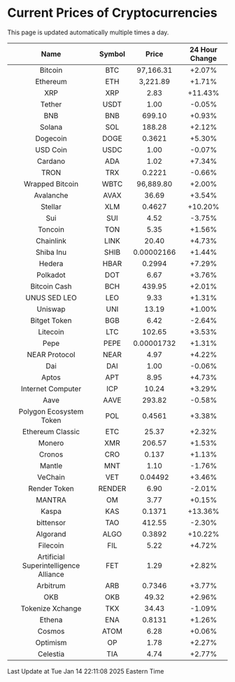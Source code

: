 # Current Prices of Cryptocurrencies
This page is updated automatically multiple times a day.

| Name | Symbol | Price | 24 Hour Change |
| :---: |:---:| :---: | :---: |
| Bitcoin | BTC | 97,166.31 | +2.07% |
| Ethereum | ETH | 3,221.89 | +1.71% |
| XRP | XRP | 2.83 | +11.43% |
| Tether | USDT | 1.00 | -0.05% |
| BNB | BNB | 699.10 | +0.93% |
| Solana | SOL | 188.28 | +2.12% |
| Dogecoin | DOGE | 0.3621 | +5.30% |
| USD Coin | USDC | 1.00 | -0.07% |
| Cardano | ADA | 1.02 | +7.34% |
| TRON | TRX | 0.2221 | -0.66% |
| Wrapped Bitcoin | WBTC | 96,889.80 | +2.00% |
| Avalanche | AVAX | 36.69 | +3.54% |
| Stellar | XLM | 0.4627 | +10.20% |
| Sui | SUI | 4.52 | -3.75% |
| Toncoin | TON | 5.35 | +1.56% |
| Chainlink | LINK | 20.40 | +4.73% |
| Shiba Inu | SHIB | 0.00002166 | +1.44% |
| Hedera | HBAR | 0.2994 | +7.29% |
| Polkadot | DOT | 6.67 | +3.76% |
| Bitcoin Cash | BCH | 439.95 | +2.01% |
| UNUS SED LEO | LEO | 9.33 | +1.31% |
| Uniswap | UNI | 13.19 | +1.00% |
| Bitget Token | BGB | 6.42 | -2.64% |
| Litecoin | LTC | 102.65 | +3.53% |
| Pepe | PEPE | 0.00001732 | +1.31% |
| NEAR Protocol | NEAR | 4.97 | +4.22% |
| Dai | DAI | 1.00 | -0.06% |
| Aptos | APT | 8.95 | +4.73% |
| Internet Computer | ICP | 10.24 | +3.29% |
| Aave | AAVE | 293.82 | -0.58% |
| Polygon Ecosystem Token | POL | 0.4561 | +3.38% |
| Ethereum Classic | ETC | 25.37 | +2.32% |
| Monero | XMR | 206.57 | +1.53% |
| Cronos | CRO | 0.137 | +1.13% |
| Mantle | MNT | 1.10 | -1.76% |
| VeChain | VET | 0.04492 | +3.46% |
| Render Token | RENDER | 6.90 | -2.01% |
| MANTRA | OM | 3.77 | +0.15% |
| Kaspa | KAS | 0.1371 | +13.36% |
| bittensor | TAO | 412.55 | -2.30% |
| Algorand | ALGO | 0.3892 | +10.22% |
| Filecoin | FIL | 5.22 | +4.72% |
| Artificial Superintelligence Alliance | FET | 1.29 | +2.82% |
| Arbitrum | ARB | 0.7346 | +3.77% |
| OKB | OKB | 49.32 | +2.96% |
| Tokenize Xchange | TKX | 34.43 | -1.09% |
| Ethena | ENA | 0.8131 | +1.26% |
| Cosmos | ATOM | 6.28 | +0.06% |
| Optimism | OP | 1.78 | +2.27% |
| Celestia | TIA | 4.74 | +2.77% |

Last Update at Tue Jan 14 22:11:08 2025 Eastern Time
